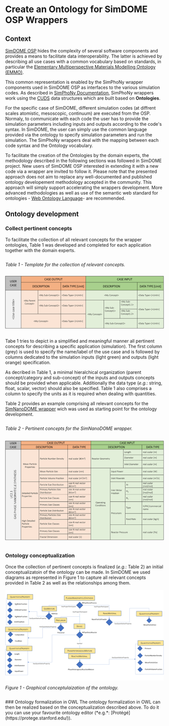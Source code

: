 # Create an Ontology for SimDOME OSP Wrappers

## Context
[SimDOME OSP](https://osp.simdome.eu/) hides the complexity of several software components and provides a means to facilitate data interoperability. The latter is achieved by describing all use cases with a common vocabulary based on standards, in particular the [Elementary Multiperspective Materials Modelling Ontology (EMMO)](https://github.com/emmo-repo/EMMO).

This common representation is enabled by the SimPhoNy wrapper components used in SimDOME OSP as interfaces to the various simulation codes. As described in [SimPhoNy Documentation](https://simphony.readthedocs.io/en/v4.0.0/), SimPhoNy wrappers work using the [CUDS]() data structures which are built based on **Ontologies**. 

For the specific case of SimDOME, different simulation codes (at diffrent scales atomistic, mesoscopic, continuum) are executed from the OSP. Normaly, to communicate with each code the user has to provide the simulation parameters including inputs and outputs according to the code's syntax. In SimDOME, the user can simply use the common language provided via the ontology to specify simulation parameters and run the simulation. The SimPhoNy wrappers deal with the mapping between each code syntax and the Ontology vocabulary.

To facilitate the creation of the Ontologies by the domain experts, the methodology described in the following sections was followed in SimDOME project. New users of SimDOME OSP interested in extending it with a new code via a wrapper are invited to follow it. Please note that the presented approach does not aim to replace any well-documented and published ontology developement methodology accepted in the community. This approach will simply support accelerating the wrappers development. More advanced methodologies as well as use of the semantic web standard for ontologies - [Web Ontology Language](https://www.w3.org/TR/owl2-overview/)- are recommended.

## Ontology development
### Collect pertinent concepts
To facilitate the collection of all relevant concepts for the wrapper ontologies, Table 1 was developed and completed for each application together with the domain experts.

<figure style="display: table; text-align:center; margin-left: auto; margin-right:auto">

![](vocabulary-collection-template.png)
</figcaption>

<figcaption style="display: table-caption; caption-side: top ; text-align:left">

_Table 1 - Template for the collection of relevant concepts._

</figcaption>

</figure>


Tabe 1 tries to depict in a simplified and meaningful manner all pertinent concepts for describing a specific application (simulation). The first column (grey) is used to specify the name/label of the use case and is followed by columns dedicated to the simulation inputs (light green) and outputs (light orange) specification.

As decribed in Table 1, a minimal hieralchical organization (parent concept/category and sub-concept) of the inputs and outputs concepts should be provided when applicable. Additionally the data type  (*e.g.*: string, float, scalar, vector) should also be specified. Table 1 also comprises a column to specify the units as it is required when dealing with quantities.

Table 2 provides an example comprising all relevant concepts for the [SimNanoDOME wrapper](https://github.com/simphony/SimNanoDOME) wich was used as starting point for the ontology development. 

<figure style="display: table; text-align:center; margin-left: auto; margin-right:auto">

![](vocabulary-collection-nanodoam.png)
</figcaption>

<figcaption style="display: table-caption; caption-side: top ; text-align:left">

_Table 2 - Pertinent concepts for the SimNanoDOME wrapper._

</figcaption>

</figure>

### Ontology conceptualization

Once the collection of pertinent concepts is finalized (*e.g.*: Table 2) an initial conceptualizatoin of the ontology can be made. In SimDOME we used diagrams as represented in Figure 1 to capture all relevant concepts provided in Table 2 as well as the relationships among them.

<figure style="background-color: white;display: table; text-align:center; margin-left: auto; margin-right:auto">

![](ontology_conceptualization.png)
</figcaption>

<figcaption style="display: table-caption; caption-side: bottom ; text-align:left">

_Figure 1 - Graphical conceptulaization of the ontology._

</figcaption>

</figure>
### Ontology formalization in OWL
The ontology formalization in OWL can then be realized based on the conceptualization described above. To do it you can use your favourite ontology editor (*e.g.*: [Protégé](https://protege.stanford.edu/)).


![]()





